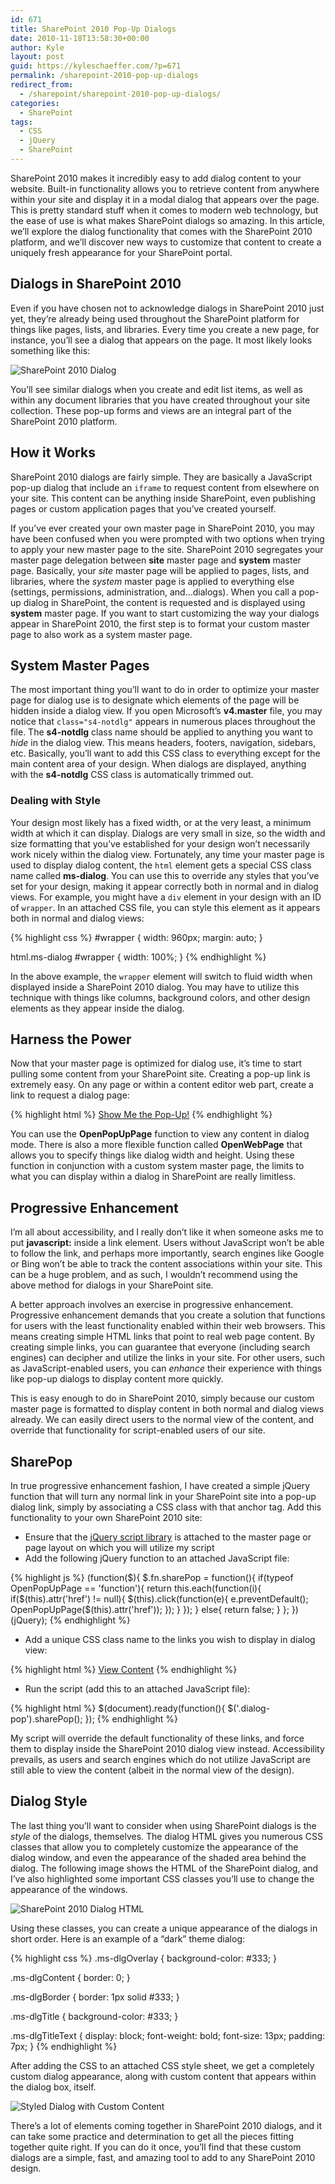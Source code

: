 ```yaml
---
id: 671
title: SharePoint 2010 Pop-Up Dialogs
date: 2010-11-18T13:58:30+00:00
author: Kyle
layout: post
guid: https://kyleschaeffer.com/?p=671
permalink: /sharepoint-2010-pop-up-dialogs
redirect_from:
  - /sharepoint/sharepoint-2010-pop-up-dialogs/
categories:
  - SharePoint
tags:
  - CSS
  - jQuery
  - SharePoint
---
```

SharePoint 2010 makes it incredibly easy to add dialog content to your website. Built-in functionality allows you to retrieve content from anywhere within your site and display it in a modal dialog that appears over the page. This is pretty standard stuff when it comes to modern web technology, but the ease of use is what makes SharePoint dialogs so amazing. In this article, we’ll explore the dialog functionality that comes with the SharePoint 2010 platform, and we’ll discover new ways to customize that content to create a uniquely fresh appearance for your SharePoint portal.

## Dialogs in SharePoint 2010

Even if you have chosen not to acknowledge dialogs in SharePoint 2010 just yet, they’re already being used throughout the SharePoint platform for things like pages, lists, and libraries. Every time you create a new page, for instance, you’ll see a dialog that appears on the page. It most likely looks something like this:

![SharePoint 2010 Dialog](/assets/img/sp2010-dialog.png)

You’ll see similar dialogs when you create and edit list items, as well as within any document libraries that you have created throughout your site collection. These pop-up forms and views are an integral part of the SharePoint 2010 platform.

## How it Works

SharePoint 2010 dialogs are fairly simple. They are basically a JavaScript pop-up dialog that include an `iframe` to request content from elsewhere on your site. This content can be anything inside SharePoint, even publishing pages or custom application pages that you’ve created yourself.

If you’ve ever created your own master page in SharePoint 2010, you may have been confused when you were prompted with two options when trying to apply your new master page to the site. SharePoint 2010 segregates your master page delegation between **site** master page and **system** master page. Basically, your _site_ master page will be applied to pages, lists, and libraries, where the _system_ master page is applied to everything else (settings, permissions, administration, and&hellip;dialogs). When you call a pop-up dialog in SharePoint, the content is requested and is displayed using **system** master page. If you want to start customizing the way your dialogs appear in SharePoint 2010, the first step is to format your custom master page to also work as a system master page.

## System Master Pages

The most important thing you’ll want to do in order to optimize your master page for dialog use is to designate which elements of the page will be hidden inside a dialog view. If you open Microsoft’s **v4.master** file, you may notice that `class="s4-notdlg"` appears in numerous places throughout the file. The **s4-notdlg** class name should be applied to anything you want to _hide_ in the dialog view. This means headers, footers, navigation, sidebars, etc. Basically, you’ll want to add this CSS class to everything except for the main content area of your design. When dialogs are displayed, anything with the **s4-notdlg** CSS class is automatically trimmed out.

### Dealing with Style

Your design most likely has a fixed width, or at the very least, a minimum width at which it can display. Dialogs are very small in size, so the width and size formatting that you’ve established for your design won’t necessarily work nicely within the dialog view. Fortunately, any time your master page is used to display dialog content, the `html` element gets a special CSS class name called **ms-dialog**. You can use this to override any styles that you’ve set for your design, making it appear correctly both in normal and in dialog views. For example, you might have a `div` element in your design with an ID of `wrapper`. In an attached CSS file, you can style this element as it appears both in normal and dialog views:

{% highlight css %}
#wrapper {
  width: 960px;
  margin: auto;
}

html.ms-dialog #wrapper {
  width: 100%;
}
{% endhighlight %}

In the above example, the `wrapper` element will switch to fluid width when displayed inside a SharePoint 2010 dialog. You may have to utilize this technique with things like columns, background colors, and other design elements as they appear inside the dialog.

## Harness the Power

Now that your master page is optimized for dialog use, it’s time to start pulling some content from your SharePoint site. Creating a pop-up link is extremely easy. On any page or within a content editor web part, create a link to request a dialog page:

{% highlight html %}
<a href="javascript:OpenPopUpPage('/path/to/content.aspx');">Show Me the Pop-Up!</a>
{% endhighlight %}

You can use the **OpenPopUpPage** function to view any content in dialog mode. There is also a more flexible function called **OpenWebPage** that allows you to specify things like dialog width and height. Using these function in conjunction with a custom system master page, the limits to what you can display within a dialog in SharePoint are really limitless.

## Progressive Enhancement

I’m all about accessibility, and I really don’t like it when someone asks me to put **javascript:** inside a link element. Users without JavaScript won’t be able to follow the link, and perhaps more importantly, search engines like Google or Bing won’t be able to track the content associations within your site. This can be a huge problem, and as such, I wouldn’t recommend using the above method for dialogs in your SharePoint site.

A better approach involves an exercise in progressive enhancement. Progressive enhancement demands that you create a solution that functions for users with the least functionality enabled within their web browsers. This means creating simple HTML links that point to real web page content. By creating simple links, you can guarantee that everyone (including search engines) can decipher and utilize the links in your site. For other users, such as JavaScript-enabled users, you can _enhance_ their experience with things like pop-up dialogs to display content more quickly.

This is easy enough to do in SharePoint 2010, simply because our custom master page is formatted to display content in both normal and dialog views already. We can easily direct users to the normal view of the content, and override that functionality for script-enabled users of our site.

## SharePop

In true progressive enhancement fashion, I have created a simple jQuery function that will turn any normal link in your SharePoint site into a pop-up dialog link, simply by associating a CSS class with that anchor tag. Add this functionality to your own SharePoint 2010 site:

* Ensure that the [jQuery script library](http://jquery.com/) is attached to the master page or page layout on which you will utilize my script
* Add the following jQuery function to an attached JavaScript file:

{% highlight js %}
(function($){
  $.fn.sharePop = function(){
    if(typeof OpenPopUpPage == 'function'){
      return this.each(function(i){
        if($(this).attr('href') != null){
          $(this).click(function(e){
            e.preventDefault();
            OpenPopUpPage($(this).attr('href'));
          });
        }
      });
    }
    else{
      return false;
    }
  };
})(jQuery);
{% endhighlight %}

* Add a unique CSS class name to the links you wish to display in dialog view:

{% highlight html %}
<a href="/path/to/content.aspx" class="dialog-pop">View Content</a>
{% endhighlight %}

* Run the script (add this to an attached JavaScript file):

{% highlight html %}
$(document).ready(function(){
  $('.dialog-pop').sharePop();
});
{% endhighlight %}

My script will override the default functionality of these links, and force them to display inside the SharePoint 2010 dialog view instead. Accessibility prevails, as users and search engines which do not utilize JavaScript are still able to view the content (albeit in the normal view of the design).

## Dialog Style

The last thing you’ll want to consider when using SharePoint dialogs is the _style_ of the dialogs, themselves. The dialog HTML gives you numerous CSS classes that allow you to completely customize the appearance of the dialog window, and even the appearance of the shaded area behind the dialog. The following image shows the HTML of the SharePoint dialog, and I’ve also highlighted some important CSS classes you’ll use to change the appearance of the windows.

![SharePoint 2010 Dialog HTML](/assets/img/sp2010-dialog-html.png)

Using these classes, you can create a unique appearance of the dialogs in short order. Here is an example of a “dark” theme dialog:

{% highlight css %}
.ms-dlgOverlay {
  background-color: #333;
}

.ms-dlgContent {
  border: 0;
}

.ms-dlgBorder {
  border: 1px solid #333;
}

.ms-dlgTitle {
  background-color: #333;
}

.ms-dlgTitleText {
  display: block;
  font-weight: bold;
  font-size: 13px;
  padding: 7px;
}
{% endhighlight %}

After adding the CSS to an attached CSS style sheet, we get a completely custom dialog appearance, along with custom content that appears within the dialog box, itself.

![Styled Dialog with Custom Content](/assets/img/sp2010-dialog-custom.png)

There’s a lot of elements coming together in SharePoint 2010 dialogs, and it can take some practice and determination to get all the pieces fitting together quite right. If you can do it once, you’ll find that these custom dialogs are a simple, fast, and amazing tool to add to any SharePoint 2010 design.
